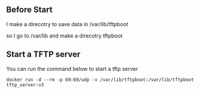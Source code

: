 

## Before Start

I make a direcotry to save data in /var/lib/tftpboot

so I go to /var/lib and make a direcotry tftpboot 
## Start a TFTP server
You can run the command below to start a tftp server
```shell
docker run -d --rm -p 69:69/udp -v /var/lib/tftpboot:/var/lib/tftpboot tftp_server:v3
```



